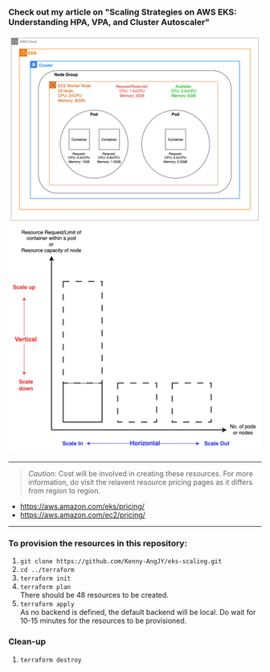 ### Check out my article on "Scaling Strategies on AWS EKS: Understanding HPA, VPA, and Cluster Autoscaler"

![Pod vs Node resources](./images/pod_vs_node_resource.jpg?raw=true "Pod vs Node resources")
![Vertical vs Horizontal scaling](./images/vertical_vs_horizontal.jpg?raw=true "Vertical vs Horizontal scaling")

---
> *Caution:* Cost will be involved in creating these resources. For more information, do visit the relavent resource pricing pages as it differs from region to region.
- https://aws.amazon.com/eks/pricing/
- https://aws.amazon.com/ec2/pricing/
---

### To provision the resources in this repository:
1. `git clone https://github.com/Kenny-AngJY/eks-scaling.git`
2. `cd ../terraform`
3. `terraform init`
4. `terraform plan` <br>
There should be 48 resources to be created.
5. `terraform apply` <br>
As no backend is defined, the default backend will be local. Do wait for 10-15 minutes for the resources to be provisioned.

### Clean-up
1. `terraform destroy`
